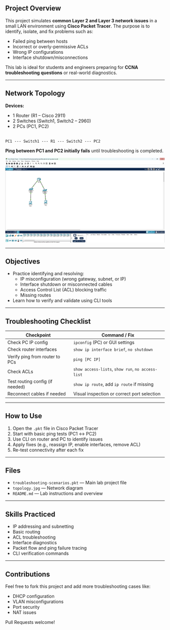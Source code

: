 ##  Project Overview

This project simulates **common Layer 2 and Layer 3 network issues** in a small LAN environment using **Cisco Packet Tracer**. The purpose is to identify, isolate, and fix problems such as:

-  Failed ping between hosts  
-  Incorrect or overly-permissive ACLs  
- Wrong IP configurations  
- Interface shutdown/misconnections  

This lab is ideal for students and engineers preparing for **CCNA troubleshooting questions** or real-world diagnostics.

---

##  Network Topology

**Devices:**

- 1 Router (R1 – Cisco 2911)
- 2 Switches (Switch1, Switch2 – 2960)
- 2 PCs (PC1, PC2)

```

PC1 --- Switch1 --- R1 --- Switch2 --- PC2

```

 **Ping between PC1 and PC2 initially fails** until troubleshooting is completed.

![Topology](topology.jpg)

---

##  Objectives

- Practice identifying and resolving:
  - IP misconfiguration (wrong gateway, subnet, or IP)
  - Interface shutdown or misconnected cables
  - Access Control List (ACL) blocking traffic
  - Missing routes
- Learn how to verify and validate using CLI tools

---

##  Troubleshooting Checklist

|  Checkpoint                        |  Command / Fix                                    |
|-------------------------------------|-----------------------------------------------------|
| Check PC IP config                 | `ipconfig` (PC) or GUI settings                     |
| Check router interfaces            | `show ip interface brief`, `no shutdown`            |
| Verify ping from router to PCs     | `ping [PC IP]`                                      |
| Check ACLs                         | `show access-lists`, `show run`, `no access-list`   |
| Test routing config (if needed)    | `show ip route`, add `ip route` if missing          |
| Reconnect cables if needed         | Visual inspection or correct port selection         |

---

##  How to Use

1. Open the `.pkt` file in Cisco Packet Tracer
2. Start with basic ping tests (PC1 ↔ PC2)
3. Use CLI on router and PC to identify issues
4. Apply fixes (e.g., reassign IP, enable interfaces, remove ACL)
5. Re-test connectivity after each fix

---

##  Files

- `troubleshooting-scenarios.pkt` — Main lab project file
- `topology.jpg` — Network diagram
- `README.md` — Lab instructions and overview

---

##  Skills Practiced

- IP addressing and subnetting
- Basic routing
- ACL troubleshooting
- Interface diagnostics
- Packet flow and ping failure tracing
- CLI verification commands

---

##  Contributions

Feel free to fork this project and add more troubleshooting cases like:

- DHCP configuration
- VLAN misconfigurations
- Port security
- NAT issues

Pull Requests welcome!

